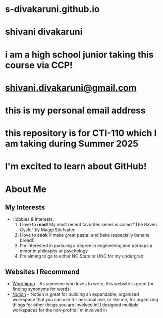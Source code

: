 # s-divakaruni.github.io
# shivani divakaruni 
# i am a high school junior taking this course via CCP! 
# shivani.divakaruni@gmail.com 
# this is my personal email address 
# this repository is for CTI-110 which I am taking during Summer 2025
# I'm excited to learn about GitHub! 


# About Me
## My Interests 
* Hobbies & Interests:
    1. I love to **read**! My most recent favorites series is called "The Raven Cycle" by Maggi Stiefvater 
    2. I love to **cook** (I make great pasta) and bake (especially banana bread!)
    3. I'm interested in pursuing a degree in engineering and perhaps a minor in philosphy or psychology 
    4. I'm aiming to go to either NC State or UNC for my undergrad!
## Websites I Recommend 
* [Wordhippo](https://www.wordhippo.com/) - As someone who loves to write, this website is great for finding synonyms for words. 
* [Notion](https://www.notion.com/) - Notion is great for building an expandable, organized workspace that you can use for personal use, or like me, for organizing things for other things you are involved in! I designed multiple workspaces for the non-profits I'm involved in
